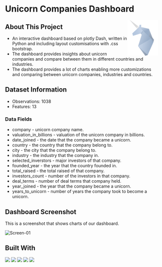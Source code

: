 # Unicorn Companies Dashboard

<img src="assets/unicorn.png" width=20% align="right"/>

## About This Project

- An interactive dashboard based on plotly Dash, written in Python and including layout customisations with .css bootstrap.
- The dashboard provides insights about unicorn companies and compare between them in different countries and industries.
- The dashboard provides a lot of charts enabling more customizations and comparing between unicorn companies, industries and countries.



## Dataset Information
- Observations: 1038
- Features: 13

### Data Fields
* company - unicorn company name.
* valuation_in_billions - valuation of the unicorn company in billions.
* date_joined	- the date that the company became a unicorn.
* country -	the country that the company belong to.
* city - the city that the company belong to.
* industry - the industry that the company in.
* selected_inverstors -	major investors of that company.
* founded_year - the year that the country founded in.
* total_raised - the total raised of that company.
* investors_count - number of the investors in that company.
* deal_terms - number of deal terms that company held.
* year_joined - the year that the company became a unicorn.
* years_to_unicorn - number of years the company took to become a unicorn.


## Dashboard Screenshot
This is a screenshot that shows charts of our dashboard.

![Screen-01](https://user-images.githubusercontent.com/49573699/171309169-ae447e6b-9b42-46af-ba41-5c781759f717.png)

## Built With
<p>
<img src="https://img.shields.io/badge/python-3670A0?style=for-the-badge&logo=python&logoColor=ffdd54"/>
<img src="https://img.shields.io/badge/Plotly-%233F4F75.svg?style=for-the-badge&logo=plotly&logoColor=white"/>
<img src="https://img.shields.io/badge/dash-008DE4?style=for-the-badge&logo=dash&logoColor=white"/>
<img src="https://img.shields.io/badge/CSS3-1572B6?style=for-the-badge&logo=css3&logoColor=white"/>
<img src="https://img.shields.io/badge/Spyder-838485?style=for-the-badge&logo=spyder%20ide&logoColor=maroon"/>
</p>
